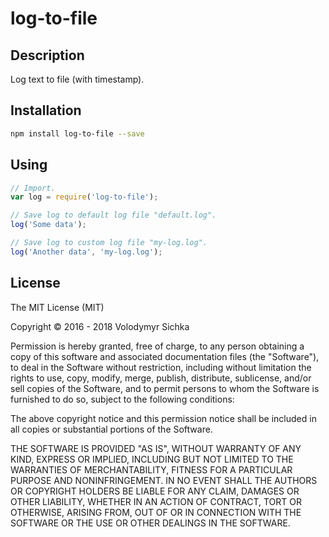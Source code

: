 # log-to-file

## Description

Log text to file (with timestamp).

## Installation

```sh
npm install log-to-file --save
```

## Using

```js
// Import.
var log = require('log-to-file');

// Save log to default log file "default.log".
log('Some data');

// Save log to custom log file "my-log.log".
log('Another data', 'my-log.log');
```

## License

The MIT License (MIT)

Copyright © 2016 - 2018 Volodymyr Sichka

Permission is hereby granted, free of charge, to any person obtaining a copy of this software and associated documentation files (the "Software"), to deal in the Software without restriction, including without limitation the rights to use, copy, modify, merge, publish, distribute, sublicense, and/or sell copies of the Software, and to permit persons to whom the Software is furnished to do so, subject to the following conditions:

The above copyright notice and this permission notice shall be included in all copies or substantial portions of the Software.

THE SOFTWARE IS PROVIDED "AS IS", WITHOUT WARRANTY OF ANY KIND, EXPRESS OR IMPLIED, INCLUDING BUT NOT LIMITED TO THE WARRANTIES OF MERCHANTABILITY, FITNESS FOR A PARTICULAR PURPOSE AND NONINFRINGEMENT. IN NO EVENT SHALL THE AUTHORS OR COPYRIGHT HOLDERS BE LIABLE FOR ANY CLAIM, DAMAGES OR OTHER LIABILITY, WHETHER IN AN ACTION OF CONTRACT, TORT OR OTHERWISE, ARISING FROM, OUT OF OR IN CONNECTION WITH THE SOFTWARE OR THE USE OR OTHER DEALINGS IN THE SOFTWARE.
